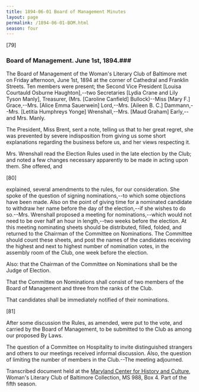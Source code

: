 ```yaml
---
title: 1894-06-01 Board of Management Minutes
layout: page
permalink: /1894-06-01-BOM.html
season: four
---
```

[79]

### Board of Management. June 1st, 1894.### 

The Board of Management of the Woman's Literary Club of Baltimore met on Friday afternoon, June 1st, 1894 at the corner of Cathedral and Franklin Streets. Ten members were present; the Second Vice President [Louisa Courtauld Osburne Haughton],--two Secretaries [Lydia Crane and Lily Tyson Manly], Treasurer, (Mrs. [Caroline Canfield] Bullock)--Miss [Mary F.] Grace,--Mrs. [Alice Emma Sauerwein] Lord,--Mrs. [Aileen B. C.] Dammann,--Mrs. [Letitia Humphreys Yonge] Wrenshall,--Mrs. [Maud Graham] Early,--and Mrs. Manly.

The President, Miss Brent, sent a note, telling us that to her great regret, she was prevented by severe indisposition from giving us some short explanations regarding the business before us, and her views respecting it.

Mrs. Wrenshall read the Election Rules used in the late election by the Club; and noted a few changes necessary apparently to be made in acting upon them. She offered, and

[80]

explained, several amendments to the rules, for our consideration. She spoke of the question of signing nominations,--to which some objections have been made. Also on the point of giving time for a nominated candidate to withdraw her name before the day of the election,--if she wishes to do so.--Mrs. Wrenshall proposed a meeting for nominations,--which would not need to be over half an hour in length,--two weeks before the election. At this meeting nominating sheets should be distributed, filled, folded, and returned to the Chairman of the Committee on Nominations. The Committee should count these sheets, and post the names of the candidates receiving the highest and next to highest number of nomination votes, in the assembly room of the Club, one week before the election.

Also: that the Chairman of the Committee on Nominations shall be the Judge of Election.

That the Committee on Nominations shall consist of two members of the Board of Management and three from the ranks of the Club.

That candidates shall be immediately notified of their nominations.

[81]

After some discussion the Rules, as amended, were put to the vote, and carried by the Board of Management, to be submitted to the Club as among our proposed By Laws.

The question of a Committee on Hospitality to invite distinguished strangers and others to our meetings received informal discussion. Also, the question of limiting the number of members in the Club.--The meeting adjourned.

Transcribed document held at the [Maryland Center for History and Culture](http://mdhs.org/), Woman's Literary Club of Baltimore Collection, MS 988, Box 4. Part of the fifth season.
